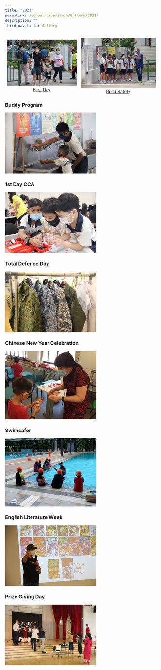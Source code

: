 ```yaml
---
title: "2021"
permalink: /school-experience/Gallery/2021/
description: ""
third_nav_title: Gallery
---
```

<table align="center"><thead><tr class="Jeff's blog table class">
<td align="center"><a href="https://photos.google.com/share/AF1QipPmU6Pq8iCF4lQl6tXaa_bTBpFnG32JK8rdnX5K3lFgrX6xUETkifPk1wxZULgIKg?key=QTFCX3d2OE9xeTVubE5DUm41a1NEMDU1cHZ0dzNB"><img src="/images/2021%2001%2006%20First%20Day%209.jpeg" style="width:300px">First Day</a></td>
<td align="center"><a href="https://photos.google.com/share/AF1QipOfHsrhhhLnUkId8G_YOW40R-1vKPqWoQDqOeiIZmcd6MnJqWBWpzYTyB2LTTAzpQ?key=NWR4WVVtdElEM1VhVkxueFFIWnlheXNPRWQxaWVR">
<img src="/images/2021%2001%2006%20road%20safety%202.jpeg" style="width:300px">Road Safety</a></td></tr></thead></table>



### Buddy Program

<a href="https://photos.google.com/share/AF1QipMOFeiU2xAgysWAc6lAOoAKTUle4_B0xWM6LeAbIMfL9fBnwS2z8baQlVhqbfRa9g?key=NDNDWGdBeElvcUxROXFjbzQ1V1J1c1UybS1VNEh3">
<img src="/images/2021%2001%2008%20buddy%20program%2026.jpeg"style="width:300px">
</a>

### 1st Day CCA

<a href="https://photos.google.com/share/AF1QipPhnxVexXYb2XOavHrmon8Hmxrihrzlh3htkd0glwn5Qbypfi10oESeKM4uDT9aqQ?key=RjNIb0dUQmNTaEk1SHlZQ0xTbHhlUVBHSVJlby1n">
<img src="/images/2021%2001%2015%201st%20Day%20CCA%20J%20136.jpeg" style="width:300px">
</a>

### Total Defence Day

<a href="https://photos.google.com/share/AF1QipM0DBJqwjzpmalnm5iwbPf27xwWfOmkRn5u7CW4Hw8hko_maBcvrQYzM0IlKeQcYg?key=UTdCeHE0cHN0aFJ1bDRGQmVmdnJCR01mQjdkQjJn">
<img src="/images/2021%2002%2008%20TDD%204.jpeg" style="width:300px">
</a>

### Chinese New Year Celebration

<a href="https://photos.google.com/share/AF1QipPL1V5R31_-OyrrKUprxhOfK1qCpY6IYoYbuwdORwFxUSEdUU3u7u3Kqke5AZ-Vcw?key=Q3A5UHE3N3pPRFJZTnYzYmdXVFNLdXFFVU82U3V3">
<img src="/images/2021%2002%2011%20CNY%202A%20108.jpeg" style="width:300px">
</a>

### Swimsafer

<a href="https://photos.app.goo.gl/oKHbzXHU4GLE5vRq5">
<img src="/images/2021%2003%2026%20swimsafer%2013.jpeg" style="width:300px">
</a>


### English Literature Week

<a href="https://photos.google.com/share/AF1QipP3UFYapClKcrVT1LHOhFtSIMAbYNtddqpLLxd9WCK0nwI9kz6h0AYquZnWmfmS3g?key=V0JaLXhyRkdjUHVQclZkSnh4VF9QYVF1aGI3b25R">
<img src="/images/2021%2004%2009%20EN%20Literature%20Wk%205.jpeg" style="width:300px">
</a>

### Prize Giving Day

<a href="https://photos.google.com/share/AF1QipPUPFetigdnE0tum3wh1N4lGDTedIm6tnRRy12dc2vc-FRssasmUHZIH6ZU4FKQ8A?key=R1o1RzhaSzZoVTROWk5ESWp1bU5zbGVNOGd6RDVn">
<img src="/images/2021%2011%2019%20PGD%20Jeff%2070.jpeg" style="width:300px">
</a>
